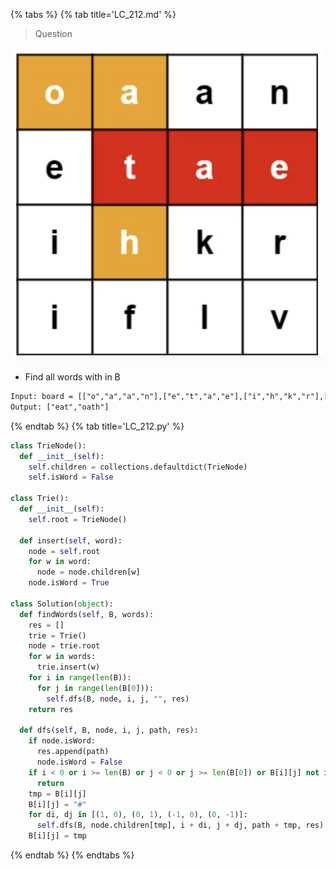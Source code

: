 {% tabs %}
{% tab title='LC_212.md' %}

> Question

![LC_212](images/20210228_150711.png)

* Find all words with in B

```txt
Input: board = [["o","a","a","n"],["e","t","a","e"],["i","h","k","r"],["i","f","l","v"]], words = ["oath","pea","eat","rain"]
Output: ["eat","oath"]
```

{% endtab %}
{% tab title='LC_212.py' %}

```py
class TrieNode():
  def __init__(self):
    self.children = collections.defaultdict(TrieNode)
    self.isWord = False

class Trie():
  def __init__(self):
    self.root = TrieNode()

  def insert(self, word):
    node = self.root
    for w in word:
      node = node.children[w]
    node.isWord = True

class Solution(object):
  def findWords(self, B, words):
    res = []
    trie = Trie()
    node = trie.root
    for w in words:
      trie.insert(w)
    for i in range(len(B)):
      for j in range(len(B[0])):
        self.dfs(B, node, i, j, "", res)
    return res

  def dfs(self, B, node, i, j, path, res):
    if node.isWord:
      res.append(path)
      node.isWord = False
    if i < 0 or i >= len(B) or j < 0 or j >= len(B[0]) or B[i][j] not in node.children:
      return
    tmp = B[i][j]
    B[i][j] = "#"
    for di, dj in [(1, 0), (0, 1), (-1, 0), (0, -1)]:
      self.dfs(B, node.children[tmp], i + di, j + dj, path + tmp, res)
    B[i][j] = tmp
```

{% endtab %}
{% endtabs %}
